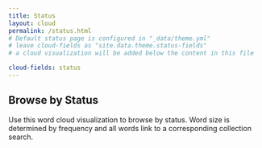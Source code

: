 ```yaml
---
title: Status
layout: cloud
permalink: /status.html
# Default status page is configured in "_data/theme.yml"
# leave cloud-fields as "site.data.theme.status-fields"
# a cloud visualization will be added below the content in this file

cloud-fields: status
---
```


## Browse by Status

Use this word cloud visualization to browse by status.
Word size is determined by frequency and all words link to a corresponding collection search.
